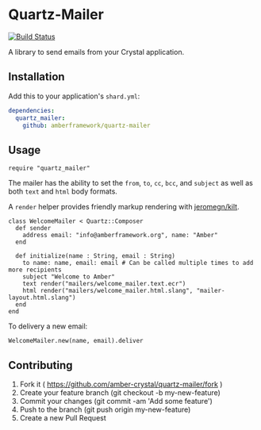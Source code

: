 # Quartz-Mailer

[![Build Status](https://travis-ci.org/amberframework/quartz-mailer.svg?branch=master)](https://travis-ci.org/amberframework/quartz-mailer)

A library to send emails from your Crystal application.

## Installation

Add this to your application's `shard.yml`:

```yaml
dependencies:
  quartz_mailer:
    github: amberframework/quartz-mailer
```

## Usage

```crystal
require "quartz_mailer"
```

The mailer has the ability to set the `from`, `to`, `cc`, `bcc`, and `subject` as well as both `text` and `html` body formats.

A `render` helper provides friendly markup rendering with [jeromegn/kilt](https://github.com/jeromegn/kilt).

```crystal
class WelcomeMailer < Quartz::Composer
  def sender
    address email: "info@amberframework.org", name: "Amber"
  end

  def initialize(name : String, email : String)
    to name: name, email: email # Can be called multiple times to add more recipients
    subject "Welcome to Amber"
    text render("mailers/welcome_mailer.text.ecr")
    html render("mailers/welcome_mailer.html.slang", "mailer-layout.html.slang")
  end
end
```

To delivery a new email:
```crystal
WelcomeMailer.new(name, email).deliver
```

## Contributing

1. Fork it ( https://github.com/amber-crystal/quartz-mailer/fork )
2. Create your feature branch (git checkout -b my-new-feature)
3. Commit your changes (git commit -am 'Add some feature')
4. Push to the branch (git push origin my-new-feature)
5. Create a new Pull Request
